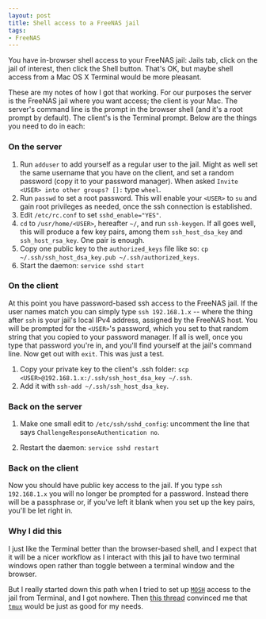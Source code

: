 ```yaml
---
layout: post
title: Shell access to a FreeNAS jail
tags:
- FreeNAS
---
```


You have in-browser shell access to your FreeNAS jail: Jails tab, click on the jail of interest, then click the Shell button. That's OK, but maybe shell access from a Mac OS X Terminal would be more pleasant.

These are my notes of how I got that working. For our purposes the server is the FreeNAS jail where you want access; the client is your Mac. The server's command line is the prompt in the browser shell (and it's a root prompt by default). The client's is the Terminal prompt. Below are the things you need to do in each:

### On the server

1. Run `adduser` to add yourself as a regular user to the jail. Might as well set the same username that you have on the client, and set a random password (copy it to your password manager). When asked `Invite <USER> into other groups? []:` type `wheel`. 
2. Run `passwd` to set a root password. This will enable your `<USER>` to `su` and gain root privileges as needed, once the ssh connection is established.
3. Edit `/etc/rc.conf` to set `sshd_enable="YES"`.
4. `cd` to `/usr/home/<USER>`, hereafter `~/`, and run `ssh-keygen`. If all goes well, this will produce a few key pairs, among them `ssh_host_dsa_key` and `ssh_host_rsa_key`. One pair is enough.
5. Copy one public key to the `authorized_keys` file like so: `cp ~/.ssh/ssh_host_dsa_key.pub ~/.ssh/authorized_keys`.
6. Start the daemon: `service sshd start`

### On the client

At this point you have password-based ssh access to the FreeNAS jail. If the user names match you can simply type `ssh 192.168.1.x` -- where the thing after `ssh` is your jail's local IPv4 address, assigned by the FreeNAS host. You will be prompted for the `<USER>`'s password, which you set to that random string that you copied to your password manager. If all is well, once you type that password you're in, and you'll find yourself at the jail's command line. Now get out with `exit`. This was just a test.

1. Copy your private key to the client's .ssh folder: `scp <USER>@192.168.1.x:/.ssh/ssh_host_dsa_key ~/.ssh`.
2. Add it with `ssh-add ~/.ssh/ssh_host_dsa_key`.

### Back on the server

1. Make one small edit to `/etc/ssh/sshd_config`: uncomment the line that says `ChallengeResponseAuthentication no`.

2. Restart the daemon: `service sshd restart`

### Back on the client

Now you should have public key access to the jail. If you type `ssh 192.168.1.x` you will no longer be prompted for a password. Instead there will be a passphrase or, if you've left it blank when you set up the key pairs, you'll be let right in.

### Why I did this

I just like the Terminal better than the browser-based shell, and I expect that it will be a nicer workflow as I interact with this jail to have two terminal windows open rather than toggle between a terminal window and the browser.

But I really started down this path when I tried to set up [`MOSH`](https://mosh.mit.edu/) access to the jail from Terminal, and I got nowhere. Then [this thread](https://forums.freenas.org/index.php?threads/install-mosh-on-freenas.25429/) convinced me that [`tmux`](http://tmux.sourceforge.net/) would be just as good for my needs.


